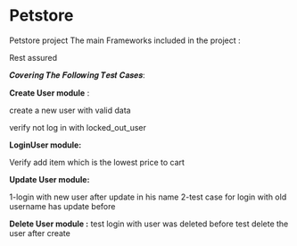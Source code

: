 # Petstore
Petstore project The main Frameworks included in the project :

Rest assured 

𝑪𝒐𝒗𝒆𝒓𝒊𝒏𝒈 𝑻𝒉𝒆 𝑭𝒐𝒍𝒍𝒐𝒘𝒊𝒏𝒈 𝑻𝒆𝒔𝒕 𝑪𝒂𝒔𝒆𝒔:

**Create User  module** :

create a new user with valid data

verify not log in with locked_out_user

**LoginUser module:**

Verify add item which is the lowest price to cart

**Update User module:**

1-login with new user after  update in his name
2-test case for login with old username has update before


**Delete User module  :**
test login with user was deleted before
test delete the user after create